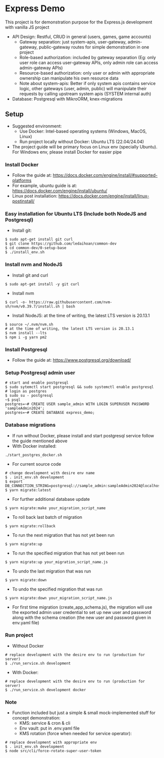 # Express Demo
This project is for demonstration purpose for the Express.js development with vanilla JS project
- API Design: Restful, CRUD in general (users, games, game accounts)
  - Gateway separation: just system-apis, user-gateway, admin-gateway, public-gateway routes for simple demonstration in one project
  - Role-based authorization: included by gateway separation (Eg: only user role can access user-gateway APIs, only admin role can access admin-gateway APIs)
  - Resource-based authorization: only user or admin with appropriate ownership can manipulate his own resource data
  - Note about system-apis: Better if only system apis contains service logic, other gateways (user, admin, public) will manipulate their requests by calling upstream system apis (SYSTEM internal auth)
- Database: Postgresql with MikroORM, knex-migrations

## Setup
- Suggested environment: 
  - Use Docker: Intel-based operating systems (Windows, MacOS, Linux)
  - Run project locally without Docker: Ubuntu LTS (22.04/24.04)
- The project guide will be primary focus on Linux env (specially Ubuntu). For Windows env, please install Docker for easier pipe
### Install Docker
- Follow the guide at: https://docs.docker.com/engine/install/#supported-platforms
- For example, ubuntu guide is at: https://docs.docker.com/engine/install/ubuntu/
- Linux post installation: https://docs.docker.com/engine/install/linux-postinstall/
### Easy installation for Ubuntu LTS (Include both NodeJS and Postgresql)
- Install git:
```shell
$ sudo apt-get install git curl
$ git clone https://github.com/ledaihoan/common-dev
$ cd common-dev/0-setup-base
$ ./install_env.sh
```
### Install nvm and NodeJS
- Install git and curl
```shell
$ sudo apt-get install -y git curl
```
- Install nvm
```shell
$ curl -o- https://raw.githubusercontent.com/nvm-sh/nvm/v0.39.7/install.sh | bash
```
- Install NodeJS: at the time of writing, the latest LTS version is 20.13.1
```shell
$ source ~/.nvm/nvm.sh
# at the time of writing, the latest LTS version is 20.13.1
$ nvm install --lts
$ npm i -g yarn pm2
```
### Install Postgresql
- Follow the guide at: https://www.postgresql.org/download/

### Setup Postgresql admin user
```shell
# start and enable postgresql
$ sudo sytemctl start postgresql && sudo systemctl enable postgresql
# login as postgres
$ sudo su - postgresql
~$ psql
postgres=~# CREATE USER sample_admin WITH LOGIN SUPERUSER PASSWORD 'sampleAdmin2024';
postgres=~# CREATE DATABASE express_demo;
```
### Database migrations
- If run without Docker, please install and start postgresql service follow the guide mentioned above
- With Docker installed:
```shell
./start_postgres_docker.sh
```
- For current source code
```shell
# change development with desire env name
$ . init_env.sh development
$ export DB_CONNECTION_STRING=postgresql://sample_admin:sampleAdmin2024@localhost:5432/postgres
$ yarn migrate:latest
```
- For further additional database update
```shell
$ yarn migrate:make your_migration_script_name
```
- To roll back last batch of migration
```shell
$ yarn migrate:rollback
```
- To run the next migration that has not yet been run
```shell
$ yarn migrate:up
```
- To run the specified migration that has not yet been run
```shell
$ yarn migrate:up your_migration_script_name.js
```
- To undo the last migration that was run
```shell
$ yarn migrate:down
```
- To undo the specified migration that was run
```shell
$ yarn migrate:down your_migration_script_name.js
```
- For first time migration (create_app_schema.js), the migration will use the exported admin user credential to set up new user and password along with the schema creation (the new user and password given in env.yaml file)
### Run project
- Without Docker
```shell
# replace development with the desire env to run (production for server)
$ ./run_service.sh development
```
- With Docker:
```shell
# replace development with the desire env to run (production for server)
$ ./run_service.sh development docker
```
### Note
- Function included but just a simple & small mock-implemented stuff for concept demonstration:
  - KMS: service & cron & cli
  - Env vault: put in .env.yaml file
  - KMS rotation (force when needed for service operator):
```shell
# replace development with appropriate env
$ . init_env.sh development
$ node src/cli/force-rotate-super-user-token
```